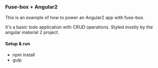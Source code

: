### Fuse-box + Angular2
This is an example of how to power an Angular2 app with fuse-box.

It's a basic todo application with CRUD operations. Styled mostly by the angular material 2 project.

#### Setup & run
* npm install
* gulp